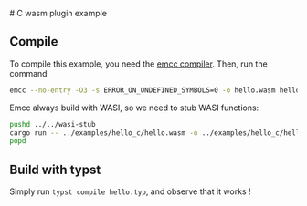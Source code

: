 # C wasm plugin example

## Compile

To compile this example, you need the [emcc compiler](https://emscripten.org/docs/getting_started/downloads.html). Then, run the command

```sh
emcc --no-entry -O3 -s ERROR_ON_UNDEFINED_SYMBOLS=0 -o hello.wasm hello.c
```

Emcc always build with WASI, so we need to stub WASI functions:

```sh
pushd ../../wasi-stub
cargo run -- ../examples/hello_c/hello.wasm -o ../examples/hello_c/hello.wasm
popd
```

## Build with typst

Simply run `typst compile hello.typ`, and observe that it works !